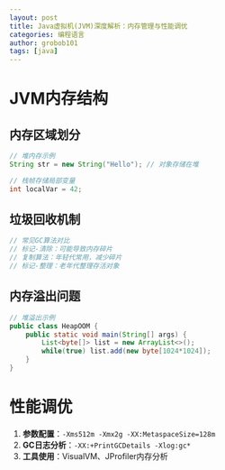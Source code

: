 ```yaml
---
layout: post
title: Java虚拟机(JVM)深度解析：内存管理与性能调优
categories: 编程语言
author: grobob101
tags: [java]
---
```


# JVM内存结构

## 内存区域划分
```java
// 堆内存示例
String str = new String("Hello"); // 对象存储在堆

// 栈帧存储局部变量
int localVar = 42;
```

## 垃圾回收机制
```java
// 常见GC算法对比
// 标记-清除：可能导致内存碎片
// 复制算法：年轻代常用，减少碎片
// 标记-整理：老年代整理存活对象
```

## 内存溢出问题
```java
// 堆溢出示例
public class HeapOOM {
    public static void main(String[] args) {
        List<byte[]> list = new ArrayList<>();
        while(true) list.add(new byte[1024*1024]);
    }
}
```

# 性能调优
1. **参数配置**：`-Xms512m -Xmx2g -XX:MetaspaceSize=128m`
2. **GC日志分析**：`-XX:+PrintGCDetails -Xlog:gc*`
3. **工具使用**：VisualVM、JProfiler内存分析